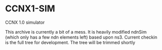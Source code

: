# CCNX1-SIM
CCNX 1.0 simulator

This archive is currently a bit of a mess.   It is heavily modified ndnSim (which only has a few ndn elements left) 
based upon ns3.    Current checkin is the full tree for development.
The tree will be trimmed shortly
